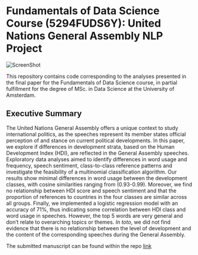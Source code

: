 # Fundamentals of Data Science Course (5294FUDS6Y): United Nations General Assembly NLP Project

![ScreenShot](https://raw.github.com/jah377/NLP_GeneralAssembly/main/report/github_wordcloud.png)

This repository contains code corresponding to the analyses presented in the final paper for the Fundamentals of Data Science course, in partial fulfillment for the degree of MSc. in Data Science at the University of Amsterdam.

## Executive Summary

The United Nations General Assembly offers a unique context to study international politics, as the speeches represent its member states official perception of and stance on current political developments. In this paper, we explore if differences in development strata, based on the Human Development Index (HDI), are reflected in the General Assembly speeches. Exploratory data analyses aimed to identify differences in word usage and frequency, speech sentiment, class-to-class reference patterns and investigate the feasibility of a multinomial classification algorithm. Our results show minimal differences in word usage between the development classes, with cosine similarities ranging from (0.93-0.99). Moreover, we find no relationship between HDI score and speech sentiment and that the proportion of references to countries in the four classes are similar across all groups. Finally, we implemented a logistic regression model with an accuracy of 71%, thus indicating some correlation between HDI class and word usage in speeches. However, the top 5 words are very general and don’t relate to overarching topics or themes. *In toto*, we did not find evidence that there is no relationship between the level of development and the content of the corresponding speeches during the General Assembly.

The submitted manuscript can be found within the repo [link](https://raw.github.com/jah377/NLP_GeneralAssembly/main/report/manuscript.pdf)